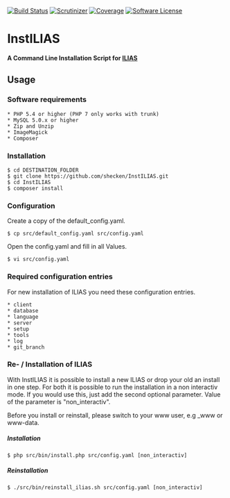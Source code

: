 [![Build Status](https://travis-ci.org/shecken/InstILIAS.svg?branch=master)](https://travis-ci.org/shecken/InstILIAS)
[![Scrutinizer](https://scrutinizer-ci.com/g/shecken/InstILIAS/badges/quality-score.png?b=master)](https://scrutinizer-ci.com/g/shecken/InstILIAS)
[![Coverage](https://scrutinizer-ci.com/g/shecken/InstILIAS/badges/coverage.png?b=master)](https://scrutinizer-ci.com/g/shecken/InstILIAS)
[![Software License](https://img.shields.io/aur/license/yaourt.svg?style=round-square)](LICENSE.md)

# InstILIAS
**A Command Line Installation Script for [ILIAS](https://github.com/ILIAS-eLearning/ILIAS)**

## Usage
### Software requirements
```
* PHP 5.4 or higher (PHP 7 only works with trunk)
* MySQL 5.0.x or higher
* Zip and Unzip
* ImageMagick
* Composer
```
### Installation
```
$ cd DESTINATION_FOLDER
$ git clone https://github.com/shecken/InstILIAS.git
$ cd InstILIAS
$ composer install
```

### Configuration
Create a copy of the default_config.yaml.
```
$ cp src/default_config.yaml src/config.yaml
```
Open the config.yaml and fill in all Values.
```
$ vi src/config.yaml
```

### Required configuration entries
For new installation of ILIAS you need these configuration entries.
```
* client
* database
* language
* server
* setup
* tools
* log
* git_branch
```

### Re- / Installation of ILIAS
With InstILIAS it is possible to install a new ILIAS or drop your old an install in one step.
For both it is possible to run the installation in a non interactiv mode.
If you would use this, just add the second optional parameter. Value of the parameter is "non_interactiv".

Before you install or reinstall, please switch to your www user, e.g _www or www-data.
##### Installation
```
$ php src/bin/install.php src/config.yaml [non_interactiv]
```

##### Reinstallation
```
$ ./src/bin/reinstall_ilias.sh src/config.yaml [non_interactiv]
```
